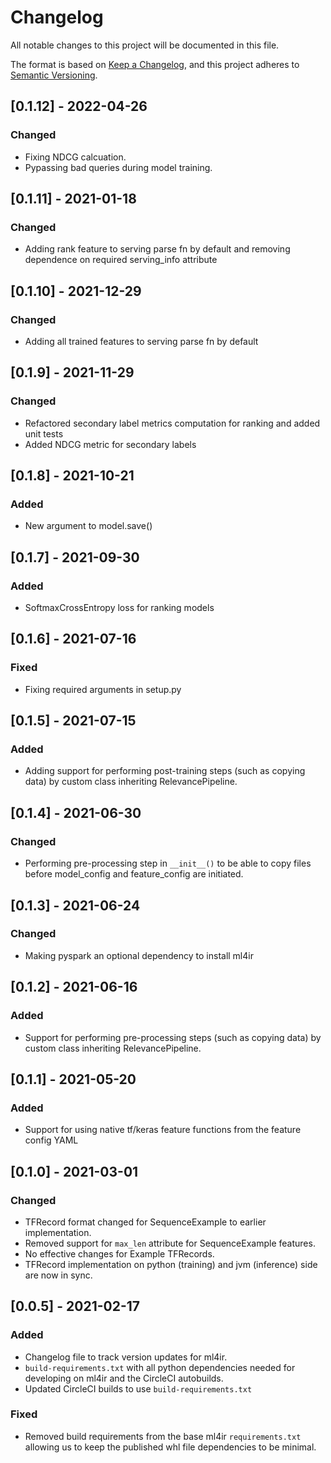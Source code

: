 # Changelog

All notable changes to this project will be documented in this file.

The format is based on [Keep a Changelog](https://keepachangelog.com/en/1.0.0/),
and this project adheres to [Semantic Versioning](https://semver.org/spec/v2.0.0.html).

## [0.1.12] - 2022-04-26

### Changed

- Fixing NDCG calcuation.
- Pypassing bad queries during model training.

## [0.1.11] - 2021-01-18

### Changed

- Adding rank feature to serving parse fn by default and removing dependence on required serving_info attribute

## [0.1.10] - 2021-12-29

### Changed

- Adding all trained features to serving parse fn by default

## [0.1.9] - 2021-11-29

### Changed

- Refactored secondary label metrics computation for ranking and added unit tests
- Added NDCG metric for secondary labels

## [0.1.8] - 2021-10-21

### Added

- New argument to model.save()

## [0.1.7] - 2021-09-30

### Added

- SoftmaxCrossEntropy loss for ranking models

## [0.1.6] - 2021-07-16

### Fixed

- Fixing required arguments in setup.py

## [0.1.5] - 2021-07-15

### Added

- Adding support for performing post-training steps (such as copying data) by custom class inheriting RelevancePipeline.


## [0.1.4] - 2021-06-30

### Changed

- Performing pre-processing step in `__init__()` to be able to copy files before model_config and feature_config are 
  initiated.

## [0.1.3] - 2021-06-24

### Changed

- Making pyspark an optional dependency to install ml4ir

## [0.1.2] - 2021-06-16

### Added

- Support for performing pre-processing steps (such as copying data) by custom class inheriting RelevancePipeline.

## [0.1.1] - 2021-05-20

### Added

- Support for using native tf/keras feature functions from the feature config YAML

## [0.1.0] - 2021-03-01

### Changed

- TFRecord format changed for SequenceExample to earlier implementation.
- Removed support for `max_len` attribute for SequenceExample features.
- No effective changes for Example TFRecords.
- TFRecord implementation on python (training) and jvm (inference) side are now in sync.

## [0.0.5] - 2021-02-17

### Added 

- Changelog file to track version updates for ml4ir.
- `build-requirements.txt` with all python dependencies needed for developing on ml4ir and the CircleCI autobuilds.
- Updated CircleCI builds to use `build-requirements.txt`

### Fixed

- Removed build requirements from the base ml4ir `requirements.txt` allowing us to keep the published whl file dependencies to be minimal.
